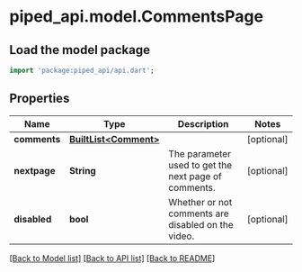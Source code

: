 # piped_api.model.CommentsPage

## Load the model package
```dart
import 'package:piped_api/api.dart';
```

## Properties
Name | Type | Description | Notes
------------ | ------------- | ------------- | -------------
**comments** | [**BuiltList&lt;Comment&gt;**](Comment.md) |  | [optional] 
**nextpage** | **String** | The parameter used to get the next page of comments. | [optional] 
**disabled** | **bool** | Whether or not comments are disabled on the video. | [optional] 

[[Back to Model list]](../README.md#documentation-for-models) [[Back to API list]](../README.md#documentation-for-api-endpoints) [[Back to README]](../README.md)


